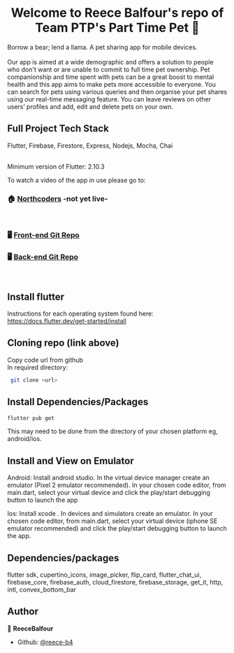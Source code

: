 <h1 align="center">Welcome to Reece Balfour's repo of Team PTP's Part Time Pet 👋</h1>

Borrow a bear; lend a llama. A pet sharing app for mobile devices.
 <br>
 <br>
Our app is aimed at a wide demographic and offers a solution to 
people who don't want or are unable to commit to full time pet 
ownership. Pet companionship and time spent with pets can be a 
great boost to mental health and this app aims to make pets more 
accessible to everyone.
You can search for pets using various queries and then organise 
your pet shares using our real-time messaging feature. You can 
leave reviews on other users’ profiles and add, edit and delete pets 
on your own.

## Full Project Tech Stack
Flutter, Firebase, Firestore, Express, Nodejs, Mocha, Chai

<br>
Minimum version of Flutter: 2.10.3<br>

To watch a video of the app in use please go to:
### 🏠 [Northcoders](https://northcoders.com/projects/april-2022) -not yet live-
<br>

### 🖥️ [Front-end Git Repo](https://github.com/reece-b4/nc_project)

### 🖥️ [Back-end Git Repo](https://github.com/reece-b4/nc-project-api) 
 <br>

## Install flutter
Instructions for each operating system found here: <br>
https://docs.flutter.dev/get-started/install

## Cloning repo (link above)
Copy code url from github <br>
In required directory:
```sh
 git clone <url>
```

## Install Dependencies/Packages
```sh
flutter pub get
```
This may need to be done from the directory of your chosen platform eg, android/ios.

## Install and View on Emulator
Android:
Install android studio. In the virtual device manager create an emulator (Pixel 2 emulator recommended). In your chosen code editor, from main.dart, select your virtual device and click the play/start debugging button to launch the app

Ios:
Install xcode . In devices and simulators create an emulator. In your chosen code editor, from main.dart, select your virtual device (iphone SE emulator recommended) and click the play/start debugging button to launch the app.


## Dependencies/packages
flutter sdk, cupertino_icons, image_picker, flip_card, flutter_chat_ui, firebase_core, firebase_auth, cloud_firestore, firebase_storage, get_it, http, intl, convex_bottom_bar <br>

## Author

👤 **ReeceBalfour**

* Github: [@reece-b4](https://github.com/reece-b4)
